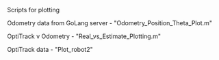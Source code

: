 Scripts for plotting 

Odometry data from GoLang server - "Odometry_Position_Theta_Plot.m"

OptiTrack v Odometry - "Real_vs_Estimate_Plotting.m"

OptiTrack data  - "Plot_robot2"   
